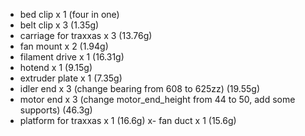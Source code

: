 - bed clip x 1 (four in one)
- belt clip x 3 (1.35g)
- carriage for traxxas x 3 (13.76g)
- fan mount x 2 (1.94g)
- filament drive x 1 (16.31g)
- hotend x 1 (9.15g)
- extruder plate x 1 (7.35g)
- idler end x 3 (change bearing from 608 to 625zz) (19.55g)
- motor end x 3 (change motor_end_height from 44 to 50, add some supports) (46.3g)
- platform for traxxas x 1 (16.6g)
x- fan duct x 1 (15.6g)







